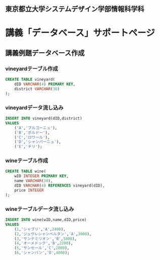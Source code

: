 ## 東京都立大学システムデザイン学部情報科学科

# 講義「データベース」サポートページ

## 講義例題データベース作成

### vineyardテーブル作成
```SQL
CREATE TABLE vineyard(
    dID VARCHAR(4) PRIMARY KEY, 
    district VARCHAR(30)
);
```

### vineyardデータ流し込み

```SQL
INSERT INTO vineyard(dID,district)
VALUES
    ('A','ブルゴーニュ'),
    ('B','ボルドー'),
    ('C','ロワール'),
    ('D','シャンバーニュ'),
    ('E','チリ');
```

### wineテーブル作成
```SQL
CREATE TABLE wine(
    wID INTEGER PRIMARY KEY, 
    name VARCHAR(30), 
    dID VARCHAR(4) REFERENCES vineyard(dID), 
    price INTEGER
);
```

### wineテーブルデータ流し込み
```SQL
INSERT INTO wine(wID,name,dID,price)
VALUES
    (1,'シャブリ','A',2400), 
    (2,'ジュヴレシャンベルタン','A',3000), 
    (3,'サンテミリオン','B',5800), 
    (4,'オーメドック','B',2200), 
    (5,'サンセール','C',2800), 
    (6,'シャンパン','D',4000);
```

